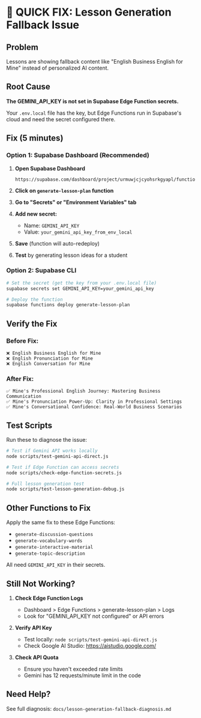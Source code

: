 # 🚨 QUICK FIX: Lesson Generation Fallback Issue

## Problem
Lessons are showing fallback content like "English Business English for Mine" instead of personalized AI content.

## Root Cause
**The GEMINI_API_KEY is not set in Supabase Edge Function secrets.**

Your `.env.local` file has the key, but Edge Functions run in Supabase's cloud and need the secret configured there.

## Fix (5 minutes)

### Option 1: Supabase Dashboard (Recommended)

1. **Open Supabase Dashboard**
   ```
   https://supabase.com/dashboard/project/urmuwjcjcyohsrkgyapl/functions
   ```

2. **Click on `generate-lesson-plan` function**

3. **Go to "Secrets" or "Environment Variables" tab**

4. **Add new secret:**
   - Name: `GEMINI_API_KEY`
   - Value: `your_gemini_api_key_from_env_local`

5. **Save** (function will auto-redeploy)

6. **Test** by generating lesson ideas for a student

### Option 2: Supabase CLI

```bash
# Set the secret (get the key from your .env.local file)
supabase secrets set GEMINI_API_KEY=your_gemini_api_key

# Deploy the function
supabase functions deploy generate-lesson-plan
```

## Verify the Fix

### Before Fix:
```
❌ English Business English for Mine
❌ English Pronunciation for Mine
❌ English Conversation for Mine
```

### After Fix:
```
✅ Mine's Professional English Journey: Mastering Business Communication
✅ Mine's Pronunciation Power-Up: Clarity in Professional Settings
✅ Mine's Conversational Confidence: Real-World Business Scenarios
```

## Test Scripts

Run these to diagnose the issue:

```bash
# Test if Gemini API works locally
node scripts/test-gemini-api-direct.js

# Test if Edge Function can access secrets
node scripts/check-edge-function-secrets.js

# Full lesson generation test
node scripts/test-lesson-generation-debug.js
```

## Other Functions to Fix

Apply the same fix to these Edge Functions:
- `generate-discussion-questions`
- `generate-vocabulary-words`
- `generate-interactive-material`
- `generate-topic-description`

All need `GEMINI_API_KEY` in their secrets.

## Still Not Working?

1. **Check Edge Function Logs**
   - Dashboard > Edge Functions > generate-lesson-plan > Logs
   - Look for "GEMINI_API_KEY not configured" or API errors

2. **Verify API Key**
   - Test locally: `node scripts/test-gemini-api-direct.js`
   - Check Google AI Studio: https://aistudio.google.com/

3. **Check API Quota**
   - Ensure you haven't exceeded rate limits
   - Gemini has 12 requests/minute limit in the code

## Need Help?

See full diagnosis: `docs/lesson-generation-fallback-diagnosis.md`
